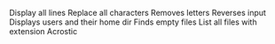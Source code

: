 Display all lines
Replace all characters
Removes letters
Reverses input
Displays users and their home dir
Finds empty files
List all files with extension
Acrostic
